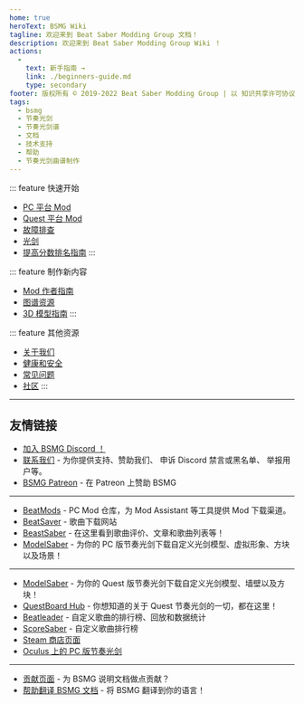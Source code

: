 ```yaml
---
home: true
heroText: BSMG Wiki
tagline: 欢迎来到 Beat Saber Modding Group 文档！
description: 欢迎来到 Beat Saber Modding Group Wiki ！
actions:
  - 
    text: 新手指南 →
    link: ./beginners-guide.md
    type: secondary
footer: 版权所有 © 2019-2022 Beat Saber Modding Group | 以 知识共享许可协议 CC BY-NC-SA 4.0 分发
tags:
  - bsmg
  - 节奏光剑
  - 节奏光剑谱
  - 文档
  - 技术支持
  - 帮助
  - 节奏光剑曲谱制作
---
```


<!-- markdownlint-disable MD041 -->
<!-- markdownlint-disable MD033 -->
<div class='features'>

::: feature 快速开始

* [PC 平台 Mod](./pc-modding.md)
* [Quest 平台 Mod](./quest-modding.md)
* [故障排查](./support/)
* [光剑](./grips-and-tricks.md)
* [提高分数排名指南](./ranking-guide.md)
:::

::: feature 制作新内容

* [Mod 作者指南](/modding/)
* [图谱资源](/mapping/)
* [3D 模型指南](/models/)
:::

::: feature 其他资源

* [关于我们](/about/)
* [健康和安全](./health-and-safety.md)
* [常见问题](/faq/)
* [社区](/communities/)
:::

</div>

---

<h2 class='noborder'>友情链接</h2>
<!-- markdownlint-enable MD033 -->

* [加入 BSMG Discord ！](https://discord.gg/beatsabermods)
* [联系我们](https://bsmg.dev/contact) - 为你提供支持、赞助我们、 申诉 Discord 禁言或黑名单、 举报用户等。
* [BSMG Patreon](https://www.patreon.com/beatsabermods) - 在 Patreon 上赞助 BSMG

---

* [BeatMods](https://beatmods.com) - PC Mod 仓库，为 Mod Assistant 等工具提供 Mod 下载渠道。
* [BeatSaver](https://beatsaver.com/) - 歌曲下载网站
* [BeastSaber](https://bsaber.com/) - 在这里看到歌曲评价、文章和歌曲列表等！
* [ModelSaber](https://modelsaber.com/) - 为你的 PC 版节奏光剑下载自定义光剑模型、虚拟形象、方块以及场景！

---

* [ModelSaber](https://modelsaber.com/) - 为你的 Quest 版节奏光剑下载自定义光剑模型、墙壁以及方块！
* [QuestBoard Hub](https://discord.gg/d6DyW9v) - 你想知道的关于 Quest 节奏光剑的一切，都在这里！
* [Beatleader](https://www.beatleader.xyz/) - 自定义歌曲的排行榜、回放和数据统计
* [ScoreSaber](https://scoresaber.com/) - 自定义歌曲排行榜
* [Steam 商店页面](https://store.steampowered.com/app/620980/Beat_Saber/)
* [Oculus 上的 PC 版节奏光剑](https://www.oculus.com/experiences/rift/1304877726278670/)

---

* [贡献页面](https://docs.google.com/document/d/1r6IP6l3uo8rc__GxfLkpaToxheeXotdYaKEj3oWB2js/edit?usp=sharing) - 为 BSMG 说明文档做点贡献？
* [帮助翻译 BSMG 文档](https://forms.gle/e3BqA3poMjESARe76) - 将 BSMG 翻译到你的语言！
